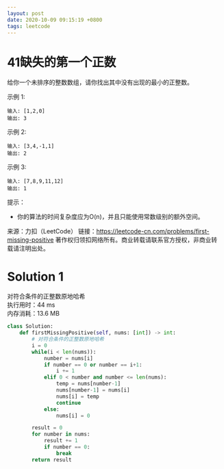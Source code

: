 ```yaml
---
layout: post
date: 2020-10-09 09:15:19 +0800
tags: leetcode
---
```


# 41缺失的第一个正数

给你一个未排序的整数数组，请你找出其中没有出现的最小的正整数。

示例 1:
```
输入: [1,2,0]
输出: 3
```
示例 2:
```
输入: [3,4,-1,1]
输出: 2
```
示例 3:
```
输入: [7,8,9,11,12]
输出: 1
```
提示：

+ 你的算法的时间复杂度应为O(n)，并且只能使用常数级别的额外空间。

来源：力扣（LeetCode）
链接：https://leetcode-cn.com/problems/first-missing-positive
著作权归领扣网络所有。商业转载请联系官方授权，非商业转载请注明出处。

# Solution 1
对符合条件的正整数原地哈希  
执行用时：44 ms  
内存消耗：13.6 MB  
``` python
class Solution:
    def firstMissingPositive(self, nums: [int]) -> int:
        # 对符合条件的正整数原地哈希
        i = 0
        while(i < len(nums)):
            number = nums[i]
            if number == 0 or number == i+1:
                i += 1
            elif 0 < number and number <= len(nums):
                temp = nums[number-1]
                nums[number-1] = nums[i]
                nums[i] = temp
                continue
            else:
                nums[i] = 0

        result = 0
        for number in nums:
            result += 1
            if number == 0:
                break
        return result
```